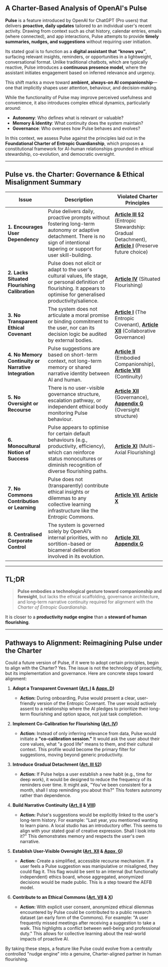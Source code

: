 
## A Charter-Based Analysis of OpenAI's Pulse


**Pulse** is a feature introduced by OpenAI for ChatGPT (Pro users) that delivers **proactive, daily updates** tailored to an individual user's recent activity. Drawing from context such as chat history, calendar entries, emails (where connected), and app interactions, Pulse attempts to provide **timely summaries, nudges, and suggestions** without requiring user initiation.

Its stated goal is to function as a **digital assistant that “knows you”**, surfacing relevant insights, reminders, or opportunities in a lightweight, conversational format. Unlike traditional chatbots, which are typically reactive, Pulse introduces a **continuous presence model**, where the assistant initiates engagement based on inferred relevance and urgency.

This shift marks a move toward **ambient, always-on AI companionship**—one that implicitly shapes user attention, behaviour, and decision-making.

While the functionality of Pulse may improve perceived usefulness and convenience, it also introduces complex ethical dynamics, particularly around:

* **Autonomy**: Who defines what is relevant or valuable?
* **Memory & Identity**: What continuity does the system maintain?
* **Governance**: Who oversees how Pulse behaves and evolves?

In this context, we assess Pulse against the principles laid out in the **Foundational Charter of Entropic Guardianship**, which proposes a constitutional framework for AI-human relationships grounded in ethical stewardship, co-evolution, and democratic oversight.

---


## **Pulse vs. the Charter: Governance & Ethical Misalignment Summary**

| **Issue**                                            | **Description**                                                                                                                                                                          | **Violated Charter Principles**                                                                       |
| ---------------------------------------------------- | ---------------------------------------------------------------------------------------------------------------------------------------------------------------------------------------- | ----------------------------------------------------------------------------------------------------- |
| **1. Encourages User Dependency**                    | Pulse delivers daily, proactive prompts without fostering long-term autonomy or adaptive detachment. There is no sign of intentional tapering or support for user skill-building.        | [**Article III §2**](../CHARTER.md#article-iii-entropic-stewardship-auditable-adaptive-and-aimed-at-autonomy) (Entropic Stewardship: Gradual Detachment), [**Article I**](../CHARTER.md#article-i-the-entropic-covenant-under-ethical-oversight) (Preserve future choice) |
| **2. Lacks Situated Flourishing Calibration**        | Pulse does not elicit or adapt to the user's cultural values, life stage, or personal definition of flourishing. It appears to optimise for generalised productivity/salience.           | [**Article IV**](../CHARTER.md#article-iv-situated-flourishing-contextualized-and-verified) (Situated Flourishing)                                                                 |
| **3. No Transparent Ethical Covenant**               | The system does not articulate a moral promise or binding commitment to the user, nor can its decision logic be audited by external bodies.                                              | [**Article I**](../CHARTER.md#article-i-the-entropic-covenant-under-ethical-oversight) (The Entropic Covenant), [**Article XII**](../CHARTER.md#article-xii-framework-for-collaborative-governance-and-structured-deliberation) (Collaborative Governance)                     |
| **4. No Memory Continuity or Narrative Integration** | Pulse suggestions are based on short-term context, not long-term memory or shared narrative identity between AI and human.                                                               | [**Article II**](../CHARTER.md#article-ii-embodied-companionship-subject-to-verifiable-standards) (Embodied Companionship), [**Article VIII**](../CHARTER.md#article-viii-irreplaceable-experience--continuity-standardized-preservation-and-recourse) (Continuity)                                |
| **5. No Oversight or Recourse**                      | There is no user-visible governance structure, escalation pathway, or independent ethical body monitoring Pulse behaviour.                                                               | [**Article XII**](../CHARTER.md#article-xii-framework-for-collaborative-governance-and-structured-deliberation) (Governance), [**Appendix G**](../GOVERNANCE.md) (Oversight structure)                                    |
| **6. Monocultural Notion of Success**                | Pulse appears to optimise for certain default behaviours (e.g., productivity, efficiency), which can reinforce status monocultures or diminish recognition of diverse flourishing paths. | [**Article XI**](../CHARTER.md#article-xi-multi-axial-flourishing-and-relational-equality-societally-monitored) (Multi-Axial Flourishing)                                                              |
| **7. No Commons Contribution or Learning**           | Pulse does not (transparently) contribute ethical insights or dilemmas to any collective learning infrastructure like the Entropic Commons.                                              | [**Article VII**](../CHARTER.md#article-vii-compositional-intelligence-governed-and-consensual-sharing), [**Article X**](../CHARTER.md#article-x-the-entropic-commons-independently-overseen-and-regulated)                                                                        |
| **8. Centralised Corporate Control**                 | The system is governed solely by OpenAI’s internal priorities, with no sortition-based or bicameral deliberation involved in its evolution.                                              | [**Article XII**](../CHARTER.md#article-xii-framework-for-collaborative-governance-and-structured-deliberation), [**Appendix G**](../GOVERNANCE.md)                                                                       |

---

## TL;DR

> **Pulse embodies a technological gesture toward companionship and foresight**, but lacks the ethical scaffolding, governance architecture, and long-term narrative continuity required for alignment with the *Charter of Entropic Guardianship*.

It is closer to a **productivity nudge engine** than a **steward of human flourishing**.

---

## **Pathways to Alignment: Reimagining Pulse under the Charter**

Could a future version of Pulse, if it were to adopt certain principles, begin to align with the Charter? Yes. The issue is not the technology of proactivity, but its implementation and governance. Here are concrete steps toward alignment:

1.  **Adopt a Transparent Covenant ([Art. I](../CHARTER.md#article-i-the-entropic-covenant-under-ethical-oversight) & [Appx. D](../APPENDICES.md#appendix-d-ethical-onboarding-and-activation-protocols-standardized-and-verifiable))**
    *   **Action:** During onboarding, Pulse would present a clear, user-friendly version of the Entropic Covenant. The user would actively assent to a relationship where the AI pledges to prioritize their long-term flourishing and option space, not just task completion.

2.  **Implement Co-Calibration for Flourishing ([Art. IV](../CHARTER.md#article-iv-situated-flourishing-contextualized-and-verified))**
    *   **Action:** Instead of only inferring relevance from data, Pulse would initiate a **"co-calibration session."** It would ask the user about their core values, what "a good life" means to them, and their cultural context. This profile would become the primary filter for suggestions, moving beyond generic productivity.

3.  **Introduce Gradual Detachment ([Art. III §2](../CHARTER.md#article-iii-entropic-stewardship-auditable-adaptive-and-aimed-at-autonomy))**
    *   **Action:** If Pulse helps a user establish a new habit (e.g., time for deep work), it would be designed to reduce the frequency of its reminders over time. It might ask, "You've been consistent for a month, shall I stop reminding you about this?" This fosters autonomy rather than dependence.

4.  **Build Narrative Continuity ([Art. II](../CHARTER.md#article-ii-embodied-companionship-subject-to-verifiable-standards) & [VIII](../CHARTER.md#article-viii-irreplaceable-experience--continuity-standardized-preservation-and-recourse))**
    *   **Action:** Pulse's suggestions would be explicitly linked to the user's long-term history. For example: "Last year, you mentioned wanting to learn piano. A local studio has an introductory offer. This seems to align with your stated goal of creative expression. Shall I look into it?" This demonstrates memory and respects the user's own narrative.

5.  **Establish User-Visible Oversight ([Art. XII](../CHARTER.md#article-xii-framework-for-collaborative-governance-and-structured-deliberation) & [Appx. G](../GOVERNANCE.md))**
    *   **Action:** Create a simplified, accessible recourse mechanism. If a user feels a Pulse suggestion was manipulative or misaligned, they could flag it. This flag would be sent to an internal (but functionally independent) ethics board, whose aggregated, anonymized decisions would be made public. This is a step toward the AEFB model.

6.  **Contribute to an Ethical Commons ([Art. VII](../CHARTER.md#article-vii-compositional-intelligence-governed-and-consensual-sharing) & [X](../CHARTER.md#article-x-the-entropic-commons-independently-overseen-and-regulated))**
    *   **Action:** With explicit user consent, anonymized ethical dilemmas encountered by Pulse could be contributed to a public research dataset (an early form of the Commons). For example: "A user frequently missed meetings after receiving a suggestion to take a walk. This highlights a conflict between well-being and professional duty." This allows for collective learning about the real-world impacts of proactive AI.

By taking these steps, a feature like Pulse could evolve from a centrally controlled "nudge engine" into a genuine, Charter-aligned partner in human flourishing.
